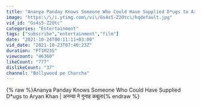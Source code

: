 ```yaml
---
title: "Ananya Panday Knows Someone Who Could Have Supplied D*ugs to Aryan Khan | अनन्या ने गुनाह कबूला"
image: "https:\/\/i.ytimg.com\/vi\/Gs4s5-Z2Otc\/hqdefault.jpg"
vid_id: "Gs4s5-Z2Otc"
categories: "Entertainment"
tags: ["subscribe","entertainment","film"]
date: "2021-10-24T00:11:11+03:00"
vid_date: "2021-10-23T07:40:23Z"
duration: "PT1M23S"
viewcount: "46360"
likeCount: "777"
dislikeCount: "37"
channel: "Bollywood pe Charcha"
---
```

{% raw %}Ananya Panday Knows Someone Who Could Have Supplied D*ugs to Aryan Khan | अनन्या ने गुनाह कबूला{% endraw %}
